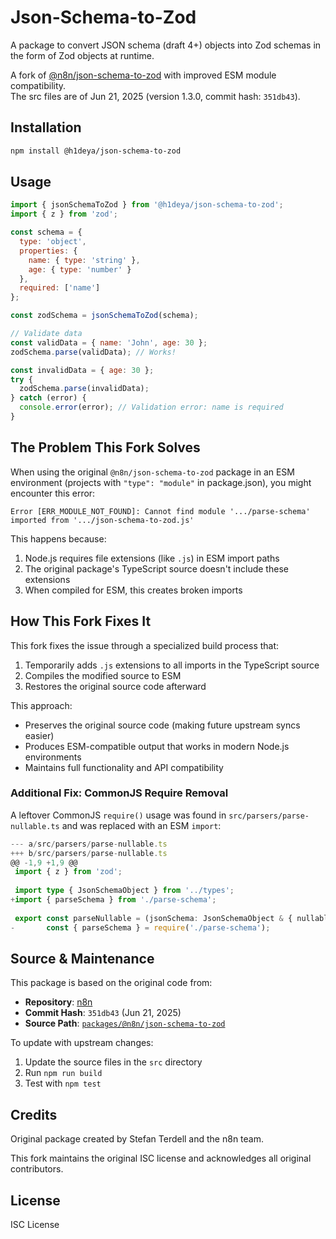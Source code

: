 # Json-Schema-to-Zod

A package to convert JSON schema (draft 4+) objects into Zod schemas in the form of Zod objects at runtime.

A fork of [@n8n/json-schema-to-zod](https://github.com/n8n-io/n8n/tree/master/packages/%40n8n/json-schema-to-zod)
with improved ESM module compatibility.  
The src files are of Jun 21, 2025 (version 1.3.0, commit hash: `351db43`).

## Installation

```bash
npm install @h1deya/json-schema-to-zod
```

## Usage

```javascript
import { jsonSchemaToZod } from '@h1deya/json-schema-to-zod';
import { z } from 'zod';

const schema = {
  type: 'object',
  properties: {
    name: { type: 'string' },
    age: { type: 'number' }
  },
  required: ['name']
};

const zodSchema = jsonSchemaToZod(schema);

// Validate data
const validData = { name: 'John', age: 30 };
zodSchema.parse(validData); // Works!

const invalidData = { age: 30 };
try {
  zodSchema.parse(invalidData);
} catch (error) {
  console.error(error); // Validation error: name is required
}
```

## The Problem This Fork Solves

When using the original `@n8n/json-schema-to-zod` package in an ESM environment (projects with `"type": "module"` in package.json), you might encounter this error:

```
Error [ERR_MODULE_NOT_FOUND]: Cannot find module '.../parse-schema' imported from '.../json-schema-to-zod.js'
```

This happens because:
1. Node.js requires file extensions (like `.js`) in ESM import paths
2. The original package's TypeScript source doesn't include these extensions
3. When compiled for ESM, this creates broken imports

## How This Fork Fixes It

This fork fixes the issue through a specialized build process that:
1. Temporarily adds `.js` extensions to all imports in the TypeScript source
2. Compiles the modified source to ESM
3. Restores the original source code afterward

This approach:
- Preserves the original source code (making future upstream syncs easier)
- Produces ESM-compatible output that works in modern Node.js environments
- Maintains full functionality and API compatibility

### Additional Fix: CommonJS Require Removal

A leftover CommonJS `require()` usage was found in `src/parsers/parse-nullable.ts`
and was replaced with an ESM `import`:

```typescript
--- a/src/parsers/parse-nullable.ts
+++ b/src/parsers/parse-nullable.ts
@@ -1,9 +1,9 @@
 import { z } from 'zod';
 
 import type { JsonSchemaObject } from '../types';
+import { parseSchema } from './parse-schema';
 
 export const parseNullable = (jsonSchema: JsonSchemaObject & { nullable: true }, refs: any) => {
-       const { parseSchema } = require('./parse-schema');
```

## Source & Maintenance

This package is based on the original code from:
- **Repository**: [n8n](https://github.com/n8n-io/n8n)
- **Commit Hash**: `351db43` (Jun 21, 2025)
- **Source Path**: [`packages/@n8n/json-schema-to-zod`](https://github.com/n8n-io/n8n/tree/master/packages/%40n8n/json-schema-to-zod)

To update with upstream changes:
1. Update the source files in the `src` directory
2. Run `npm run build`
3. Test with `npm test`

## Credits

Original package created by Stefan Terdell and the n8n team.

This fork maintains the original ISC license and acknowledges all original contributors.

## License

ISC License
